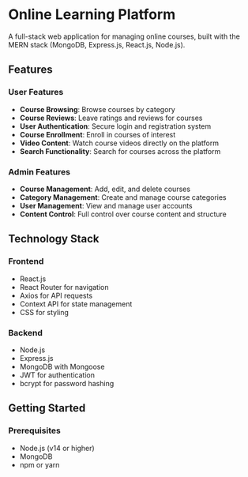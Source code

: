 # Online Learning Platform

A full-stack web application for managing online courses, built with the MERN stack (MongoDB, Express.js, React.js, Node.js).

## Features

### User Features
- **Course Browsing**: Browse courses by category
- **Course Reviews**: Leave ratings and reviews for courses
- **User Authentication**: Secure login and registration system
- **Course Enrollment**: Enroll in courses of interest
- **Video Content**: Watch course videos directly on the platform
- **Search Functionality**: Search for courses across the platform

### Admin Features
- **Course Management**: Add, edit, and delete courses
- **Category Management**: Create and manage course categories
- **User Management**: View and manage user accounts
- **Content Control**: Full control over course content and structure

## Technology Stack

### Frontend
- React.js
- React Router for navigation
- Axios for API requests
- Context API for state management
- CSS for styling

### Backend
- Node.js
- Express.js
- MongoDB with Mongoose
- JWT for authentication
- bcrypt for password hashing

## Getting Started

### Prerequisites
- Node.js (v14 or higher)
- MongoDB
- npm or yarn
